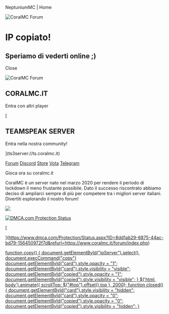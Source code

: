    NeptuniumMC | Home        

![CoralMC Forum](https://i.imgur.com/NZ3U19S.png)

IP copiato!
===========

Speriamo di vederti online ;)
-----------------------------

Close

![CoralMC Forum](https://i.imgur.com/NZ3U19S.png)

CORALMC.IT
----------

Entra con altri player

[

TEAMSPEAK SERVER
----------------

Entra nella nostra community!

](ts3server://ts.coralmc.it)

[Forum](https://www.coralmc.it/forum/index.php) [Discord](https://discord.com/invite/MGW42TXHBd) [Store](https://store.coralmc.it) [Vota](https://www.minecraft-italia.it/server/coralmc) [Telegram](https://t.me/CoralMC)

Gioca ora su coralmc.it

CoralMC è un server nato nel marzo 2020 per rendere il periodo di lockdown il meno frustante possibile. Dato il successo riscontrato abbiamo deciso di ampliarci sempre di più per competere tra i migliori server italiani. Divertiti esplorando il nostro forum!

![](img/logo.png)

[![DMCA.com Protection Status](https://images.dmca.com/Badges/dmca-badge-w100-5x1-03.png?ID=8dd1ab29-6875-44ac-bd79-156450972f7d)](https://www.dmca.com/Protection/Status.aspx?ID=8dd1ab29-6875-44ac-bd79-156450972f7d&refurl=https://www.coralmc.it/forum/index.php)

[

](https://www.dmca.com/Protection/Status.aspx?ID=8dd1ab29-6875-44ac-bd79-156450972f7d&refurl=https://www.coralmc.it/forum/index.php)

[](https://www.dmca.com/Protection/Status.aspx?ID=8dd1ab29-6875-44ac-bd79-156450972f7d&refurl=https://www.coralmc.it/forum/index.php)

[](https://www.dmca.com/Protection/Status.aspx?ID=8dd1ab29-6875-44ac-bd79-156450972f7d&refurl=https://www.coralmc.it/forum/index.php)

 [function copy() { document.getElementById("ipServer").select(), document.execCommand("copy") document.getElementById("card").style.opacity = "1"; document.getElementById("card").style.visibility = "visible"; document.getElementById("copied").style.opacity = "1"; document.getElementById("copied").style.visibility = "visible"; }   $('html, body').animate({ scrollTop: $("#top").offset().top }, 2000);  function closed() { document.getElementById("card").style.visibility = "hidden"; document.getElementById("card").style.opacity = "0"; document.getElementById("copied").style.opacity = "0"; document.getElementById("copied").style.visibility = "hidden"; }](https://www.dmca.com/Protection/Status.aspx?ID=8dd1ab29-6875-44ac-bd79-156450972f7d&refurl=https://www.coralmc.it/forum/index.php)

